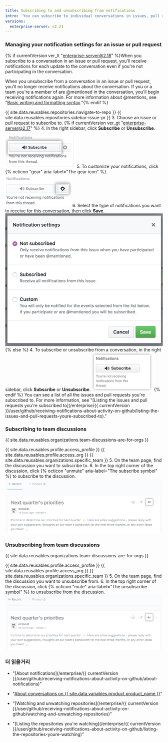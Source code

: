 ```yaml
---
title: Subscribing to and unsubscribing from notifications
intro: 'You can subscribe to individual conversations in issues, pull requests, and team discussions, even if you''re not watching the repository or a member of the team where the conversation is occurring. If you''re no longer interested in a conversation, you can unsubscribe or customize the types of notifications you receive.'
versions:
  enterprise-server: <2.21
---
```


### Managing your notification settings for an issue or pull request

{% if currentVersion ver_lt "enterprise-server@2.18" %}When you subscribe to a conversation in an issue or pull request, you'll receive notifications for each update to the conversation even if you're not participating in the conversation.

When you unsubscribe from a conversation in an issue or pull request, you'll no longer receive notifications about the conversation. If you or a team you're a member of are @mentioned in the conversation, you'll begin receiving notifications again. For more information about @mentions, see "[Basic writing and formatting syntax](/articles/basic-writing-and-formatting-syntax/#mentioning-people-and-teams)."{% endif %}

{{ site.data.reusables.repositories.navigate-to-repo }}
{{ site.data.reusables.repositories.sidebar-issue-pr }}
3. Choose an issue or pull request to subscribe to.
{% if currentVersion ver_gt "enterprise-server@2.17" %}
4. In the right sidebar, click **Subscribe** or **Unsubscribe**. ![Conversation Subscribe button](/assets/images/help/notifications/subscribe_button_with_gear.png)
5. To customize your notifications, click {% octicon "gear" aria-label="The gear icon" %}. ![Gear button next to Conversation Subscribe](/assets/images/help/notifications/subscribe_button_with_gear_chosen.png)
6. Select the type of notifications you want to receive for this conversation, then click **Save**. ![Conversation Subscribe options list](/assets/images/help/notifications/subscribe_options.png)
{% else %}
4. To subscribe or unsubscribe from a conversation, in the right sidebar, click **Subscribe** or **Unsubscribe**. ![Conversation Subscribe button](/assets/images/help/notifications/subscribe_button.png)
{% endif %}
You can see a list of all the issues and pull requests you're subscribed to. For more information, see "[Listing the issues and pull requests you're subscribed to](/enterprise/{{ currentVersion }}/user/github/receiving-notifications-about-activity-on-github/listing-the-issues-and-pull-requests-youre-subscribed-to)."

### Subscribing to team discussions

{{ site.data.reusables.organizations.team-discussions-are-for-orgs }}

{{ site.data.reusables.profile.access_profile }}
{{ site.data.reusables.profile.access_org }}
{{ site.data.reusables.organizations.specific_team }}
5. On the team page, find the discussion you want to subscribe to.
6. In the top right corner of the discussion, click {% octicon "unmute" aria-label="The subscribe symbol" %} to subscribe to the discussion. ![Team discussion Subscribe button](/assets/images/help/notifications/team-discussion-subscribe-button.png)

### Unsubscribing from team discussions

{{ site.data.reusables.organizations.team-discussions-are-for-orgs }}

{{ site.data.reusables.profile.access_profile }}
{{ site.data.reusables.profile.access_org }}
{{ site.data.reusables.organizations.specific_team }}
5. On the team page, find the discussion you want to unsubscribe from.
6. In the top right corner of the discussion, click {% octicon "mute" aria-label="The unsubscribe symbol" %} to unsubscribe from the discussion. ![Team discussion Subscribe button](/assets/images/help/notifications/team-discussion-unsubscribe-button.png)

### 더 읽을거리

- "[About notifications](/enterprise/{{ currentVersion }}/user/github/receiving-notifications-about-activity-on-github/about-notifications)"
- "[About conversations on {{ site.data.variables.product.product_name }}](/articles/about-conversations-on-github)"
- "[Watching and unwatching repositories](/enterprise/{{ currentVersion }}/user/github/receiving-notifications-about-activity-on-github/watching-and-unwatching-repositories)"

- "[Listing the repositories you're watching](/enterprise/{{ currentVersion }}/user/github/receiving-notifications-about-activity-on-github/listing-the-repositories-youre-watching)"
